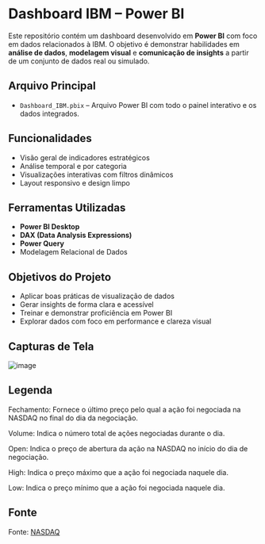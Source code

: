 # Dashboard IBM – Power BI

Este repositório contém um dashboard desenvolvido em **Power BI** com foco em dados relacionados à IBM. O objetivo é demonstrar habilidades em **análise de dados**, **modelagem visual** e **comunicação de insights** a partir de um conjunto de dados real ou simulado.

## Arquivo Principal

- `Dashboard_IBM.pbix` – Arquivo Power BI com todo o painel interativo e os dados integrados.

## Funcionalidades

- Visão geral de indicadores estratégicos
- Análise temporal e por categoria
- Visualizações interativas com filtros dinâmicos
- Layout responsivo e design limpo

##  Ferramentas Utilizadas

- **Power BI Desktop**
- **DAX (Data Analysis Expressions)**
- **Power Query**
- Modelagem Relacional de Dados

## Objetivos do Projeto

- Aplicar boas práticas de visualização de dados
- Gerar insights de forma clara e acessível
- Treinar e demonstrar proficiência em Power BI
- Explorar dados com foco em performance e clareza visual

## Capturas de Tela

![image](https://github.com/user-attachments/assets/9a356fed-c031-44f2-99d6-bac3df6ae659)

## Legenda

Fechamento: Fornece o último preço pelo qual a ação foi negociada na NASDAQ no final do dia da negociação.

Volume: Indica o número total de ações negociadas durante o dia.

Open: Indica o preço de abertura da ação na NASDAQ no início do dia de negociação.

High: Indica o preço máximo que a ação foi negociada naquele dia.

Low: Indica o preço mínimo que a ação foi negociada naquele dia.

## Fonte
Fonte: [NASDAQ](https://www.nasdaq.com/)

